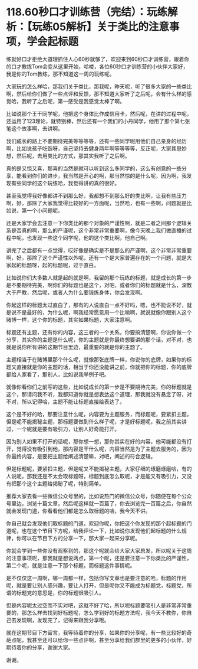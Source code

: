 # 118.60秒口才训练营（完结）：玩练解析：【玩练05解析】关于类比的注意事项，学会起标题

练就好口才拒绝大道理抓住人心60秒就够了，欢迎来到60秒口才训练营，跟着你的口才教练Tom会变从这里开始，哈喽，各位60秒口才训练营的小伙伴大家好，我是你的Tom教练，那不知道这一周的玩练呢。

大家玩的怎么样哈，那我们关于类比，那我呢，昨天呢，听了很多大家的一些类比啊，然后给你们做了一些点评和反馈，那不知道大家听了之后呢，会有什么样的感觉哈，我听了之后呢，第一感受是我感觉太棒了啊。

比如说那个王干同学呢，他把这个身体比作成信用卡，然后呢，在讲的过程中呢，还运用了123理论，就特别棒，然后还有一个我们的小丹同学，他用了那个第七张笔这个故事啊，去讲啊。

我们成长的路上不要期待完美等等等等，还有一些同学呢用他们自己亲身的经历啊，比如说孩子吃饭呀，自己坚持去健身两年啊等等等等，反正呢，大家其思妙想，然后呢，去用类比的方式，那其实我听了之后啊。

真的是又惊又喜，那喜的当然是就可以听到这么多同学的，这么有创意的一些分享，能看到你们的进步，我当然是开心的啊，那当然惊的是什么呢，因为啊，我发现有些同学的这个玩练哈，我觉得讲的真的很好。

甚至我觉得我好像都讲不到那么好，我都想不到那么好的类比啊，让我有些压力啊，好，那除了大家我觉得比较好的一方面呢，当然哈，也有一些啊，问题就是比如说，第一个小问题呢。

还是大家学会去注意一下你类比的那个对象的严谨性啊，就是二者之间那个逻辑关系是否真的啊，那么的严谨呢，这个非常非常重要啊，像今天晚上我们做直播的过程中呢，也发现一些这个同学呢，他的这个类比啊，他自己啊。

讲完了之后都有一点觉得，哎好像是确实是不是那么的严谨啊，这个非常非常重要啊，好，那除了这个严谨性以外呢，还有一个是大家普遍存在的一个问题，就是大家起的标题呀，起的标题呢，过于直白。

比如说你们大多数人就是起的就是啊，我留的那个玩练的标题，就是成长的第一步是不要期待完美，啊你们的标题也是这个，对吧，或者你们的标题就是什么，深教大于严教，然后呢，或者人为什么要锻炼身体，你会发现啊。

你起这样的标题太过直白了，那有的人说直白一点不好吗，嗯，也不能说不好，就是说不是最好的，为什么呢，啊我经常愿意用一个比喻啊，就说就像你跟别人这个赌博一样，这个你的标题，其实如果标题，大家注意啊。

标题还有主题，还有你的内容，这三者的一个关系，你要搞清楚啊，你说你做一个分享，其实你的主题是什么呢，你的主题就是你最终想要讲的那个话，对不对，也就是说你所有讲的这期节目里边，最重要的就是你的主题了。

主题相当于在赌博里那个什么呢，就像那张底牌一样，你说你的底牌，如果你的标题又直接就是你的主题的话，相当于你还没能讲之前，你就把你的标题，你的底牌都给人家看了，那别人，比如说我举例子吧。

就像你看你们之前写的这些，比如说成长的第一步是不要期待完美，你的标题就是这个，那请问我不听，我都知道你就是想表达这个道理，那我就没有悬念了呀，对不对，所以记得哈，主题不能让标题直接给表达了。

这个是不好的哈，那要注意什么呢，内容要为主题服务，而标题呢，要紧扣主题，但是呢不能揭秘主题，那标题要做到什么样子呢，才是好标题呢，我之前其实讲过，一个呢就是要有吸引力，让别人好奇能打开。

因为别人如果不打开的话呢，那你想一想，那你其实在好的内容，他可能都没有打开，觉得没有吸引到他，那内容是干什么呢，内容当然是为了主题去服务的，因为你最终内容，是要把主题给阐述清楚嘛，对吧，阐述的符合逻辑。

但是标题呢，要紧扣主题，但是呢又不能揭秘主题，大家仔细的琢磨琢磨哈，有的人说呢，那我还是不太会取标题呀，标题到底怎么取呢，才是能又有吸引力，又没有把那个这个主题给揭秘了呢，特别简单。

推荐大家去看一些微信公众号里的，比如说热门的微信公众号，你随便在每个公众号里边，浏览十篇文章，然后呢这样就一百篇了，你去浏览完一百篇之后，你自然就会发现门道，你看看他们都是怎么取标题的哈，我今天不讲。

你自己就会发现他们取标题的门道，欢迎你呢，你把这个你发现的那个起标题的门道呢，也在这个节目下方呢，给我评论一下，比如说你发现他们起标题的什么规律，你可以在节目下方的分享一下，那大家一起来分享呢。

你就会学到一些你没有观察到的，那这个呢就会给大家大家启发，所以呢关于这周的注意事项呢，那我就是想说两点，第一个呢，还是要注意一下你类比的严谨性，第二个呢，就是注意一下那个标题，而标题这件事情呢。

是不仅仅这一周啊，哪一周都一样，包括你写文章也是要注意的哈，标题的作用呢，就是要让别人感兴趣，要让人打开，但是呢你又不能成为标题党，标题党，所谓的标题党的意思是，你的标题很吸引人。

但是内容呢太过空而不实对吧，这就不好了哈，所以呢标题要吸引人是非常非常重要的，那怎么样去找到好标题呢，怎么学到好的标题方法呢，我今天不教你，你自己去发现啊，发现完了，记得来跟我分享哦。

就在这期节目下方留言，我等待着你的分享，如果你的分享呢，有一些比较好的奇葩点呢，我甚至还可以给你一些点评啊，甚至分享给我们群里的更多的小伙伴，好期待着你的分享，谢谢大家。

谢谢。